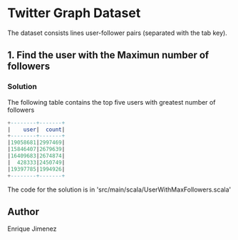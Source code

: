# Twitter Graph Dataset
The dataset consists lines user-follower pairs (separated with the tab key).

## 1. Find the user with the Maximun number of followers
### Solution 

The following table contains the top five users with greatest number of followers
```SQL
+--------+-------+
|    user|  count|
+--------+-------+
|19058681|2997469|
|15846407|2679639|
|16409683|2674874|
|  428333|2450749|
|19397785|1994926|
+--------+-------+
```

The code for the solution is in 'src/main/scala/UserWithMaxFollowers.scala'

## Author

 Enrique Jimenez
